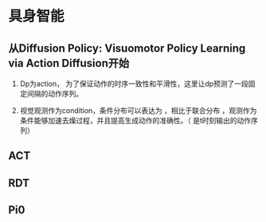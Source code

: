 # 具身智能

## 从Diffusion Policy: Visuomotor Policy Learning via Action Diffusion开始


1. Dp为action， 为了保证动作的时序一致性和平滑性，这里让dp预测了一段固定间隔的动作序列。

2. 视觉观测作为condition，条件分布可以表达为  ，相比于联合分布  ，观测作为条件能够加速去燥过程，并且提高生成动作的准确性。（  是t时刻输出的动作序列）

## ACT


## RDT

## Pi0

##
